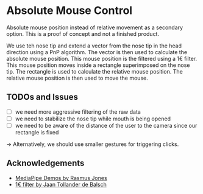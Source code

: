 # Absolute Mouse Control

Absolute mouse position instead of relative movement as a secondary option. This is a proof of concept and not a finished product.

We use teh nose tip and extend a vector from the nose tip in the head direction using a PnP algorithm. The vector is then used to calculate the absolute mouse position. This mouse position is the filtered using a 1€ filter. This mouse position moves inside a rectangle superimposed on the nose tip. The rectangle is used to calculate the relative mouse position. The relative mouse position is then used to move the mouse.

## TODOs and Issues

- [ ] we need more aggressive filtering of the raw data
- [ ] we need to stabilize the nose tip while mouth is being opened
- [ ] we need to be aware of the distance of the user to the camera since our rectangle is fixed

-> Alternatively, we should use smaller gestures for triggering clicks.

## Acknowledgements

- [MediaPipe Demos by Rasmus Jones](https://github.com/Rassibassi/mediapipeDemos/)
- [1€ filter by Jaan Tollander de Balsch](https://github.com/jaantollander/OneEuroFilter/)
